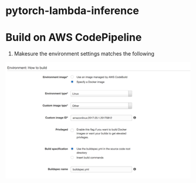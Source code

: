 # pytorch-lambda-inference

# Build on AWS CodePipeline

1. Makesure the environment settings matches the following

![CodeBuild Enviornment Settings](https://github.com/elangovana/pytorch-lambda-inference/raw/master/docs/images/codebuild_environment.png "Codebuild Environment")

